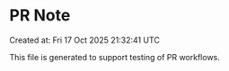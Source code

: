 # PR Note

Created at: Fri 17 Oct 2025 21:32:41 UTC

This file is generated to support testing of PR workflows.

